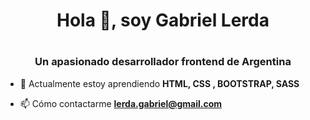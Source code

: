 <h1 align="center">Hola 👋, soy Gabriel Lerda</h1><h1 align="center">

<h3 align="center">Un apasionado desarrollador frontend de Argentina</h3>

- 🌱 Actualmente estoy aprendiendo **HTML, CSS , BOOTSTRAP, SASS**

- 📫 Cómo contactarme **lerda.gabriel@gmail.com**



